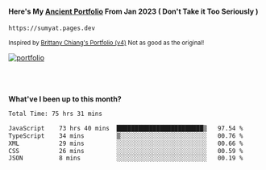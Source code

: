 #### Here's My [Ancient Portfolio](https://sumyat.pages.dev) From Jan 2023 ( Don't Take it Too Seriously ) 
````bash
https://sumyat.pages.dev 
````

<sub>Inspired by [Brittany Chiang's Portfolio (v4)](https://v4.brittanychiang.com/) Not as good as the original!</sub>


<a href='https://sumyat.pages.dev/'>
    <img src='https://github.com/sumyat-aung/sumyat-aung/assets/108873224/c9b4f2be-c585-4dd3-84e1-692c3854a6d8' alt='portfolio' align='center' />
</a>


<br />
<br />


<br />
<br />

**What've I been up to this month?**

<!--START_SECTION:waka-->

```txt
Total Time: 75 hrs 31 mins

JavaScript    73 hrs 40 mins  ████████████████████████▒   97.54 %
TypeScript    34 mins         ▒░░░░░░░░░░░░░░░░░░░░░░░░   00.76 %
XML           29 mins         ░░░░░░░░░░░░░░░░░░░░░░░░░   00.66 %
CSS           26 mins         ░░░░░░░░░░░░░░░░░░░░░░░░░   00.59 %
JSON          8 mins          ░░░░░░░░░░░░░░░░░░░░░░░░░   00.19 %
```

<!--END_SECTION:waka-->




